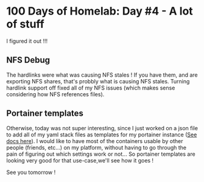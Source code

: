 # 100 Days of Homelab: Day #4 - A lot of stuff
I figured it out !!!

## NFS Debug 
The hardlinks were what was causing NFS stales ! If you have them, and are exporting NFS shares, that's probbly what is causing NFS stales. Turning hardlink support off fixed all of my NFS issues (which makes sense considering how NFS references files).

## Portainer templates
Otherwise, today was not super interesting, since I just worked on a json file to add all of my yaml stack files as templates for my portainer instance ([See docs here](https://docs.portainer.io/v/ce-2.11/advanced/app-templates/format)). I would like to have most of the containers usable by other people (friends, etc...) on my platform, without having to go through the pain of figuring out which settings work or not... So portainer templates are looking very good for that use-case,we'll see how it goes !


See you tomorrow !